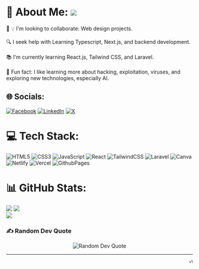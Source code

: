 # 💫 About Me: [![](https://visitcount.itsvg.in/api?id=Pheakdeykim&icon=10&color=13)](https://visitcount.itsvg.in) 
🎨 💡 I'm looking to collaborate: Web design projects.<br><br>🔍 I seek help with Learning Typescript, Next.js, and backend development.<br><br>📚 I'm currently learning React.js, Tailwind CSS, and Laravel.<br><br>🤖 Fun fact: I like learning more about hacking, exploitation, viruses, and exploring new technologies, especially AI.


## 🌐 Socials:
[![Facebook](https://img.shields.io/badge/Facebook-%231877F2.svg?logo=Facebook&logoColor=white)](https://facebook.com/PheakdeyKim) [![LinkedIn](https://img.shields.io/badge/LinkedIn-%230077B5.svg?logo=linkedin&logoColor=white)](https://linkedin.com/in/PheakdeyKim) [![X](https://img.shields.io/badge/X-black.svg?logo=X&logoColor=white)](https://x.com/Mkdeyy) 

# 💻 Tech Stack:
![HTML5](https://img.shields.io/badge/html5-%23E34F26.svg?style=for-the-badge&logo=html5&logoColor=white) 
![CSS3](https://img.shields.io/badge/css3-%231572B6.svg?style=for-the-badge&logo=css3&logoColor=white) 
![JavaScript](https://img.shields.io/badge/javascript-%23323330.svg?style=for-the-badge&logo=javascript&logoColor=%23F7DF1E) 
![React](https://img.shields.io/badge/react-%2320232a.svg?style=for-the-badge&logo=react&logoColor=%2361DAFB) 
![TailwindCSS](https://img.shields.io/badge/tailwindcss-%2338B2AC.svg?style=for-the-badge&logo=tailwind-css&logoColor=white) 
![Laravel](https://img.shields.io/badge/laravel-%23FF2D20.svg?style=for-the-badge&logo=laravel&logoColor=white) 
![Canva](https://img.shields.io/badge/Canva-%2300C4CC.svg?style=for-the-badge&logo=Canva&logoColor=white)
![Netlify](https://img.shields.io/badge/netlify-%23000000.svg?style=for-the-badge&logo=netlify&logoColor=#00C7B7) 
![Vercel](https://img.shields.io/badge/vercel-%23000000.svg?style=for-the-badge&logo=vercel&logoColor=white) 
![GithubPages](https://img.shields.io/badge/github%20pages-121013?style=for-the-badge&logo=github&logoColor=white) 


# 📊 GitHub Stats:
![](https://github-readme-stats.vercel.app/api?username=Pheakdeykim&theme=react&hide_border=false&include_all_commits=true&count_private=true)
![](https://github-readme-streak-stats.herokuapp.com/?user=Pheakdeykim&theme=react&hide_border=false)<br/>
![](https://github-readme-stats.vercel.app/api/top-langs/?username=Pheakdeykim&theme=react&hide_border=false&include_all_commits=true&count_private=true&layout=compact)


### ✍️ Random Dev Quote
<div align="center">
  <img src="https://quotes-github-readme.vercel.app/api?type=vertical&theme=radical" alt="Random Dev Quote">
</div>


---

<div align="right">
  <sub><sup>v1</sup></sub>
</div>
